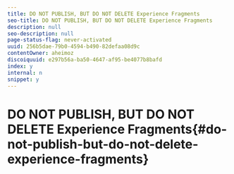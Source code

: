 ```yaml
---
title: DO NOT PUBLISH, BUT DO NOT DELETE Experience Fragments
seo-title: DO NOT PUBLISH, BUT DO NOT DELETE Experience Fragments
description: null
seo-description: null
page-status-flag: never-activated
uuid: 256b5dae-79b0-4594-b490-82defaa08d9c
contentOwner: aheimoz
discoiquuid: e297b56a-ba50-4647-af95-be4077b8bafd
index: y
internal: n
snippet: y
---
```


# DO NOT PUBLISH, BUT DO NOT DELETE Experience Fragments{#do-not-publish-but-do-not-delete-experience-fragments}

